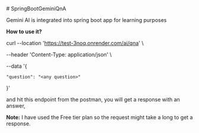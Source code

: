 \# SpringBootGeminiQnA

Gemini AI is integrated into spring boot app for learning purposes

**How to use it?**


curl --location 'https://test-3noq.onrender.com/ai/qna' \\

\--header 'Content-Type: application/json' \\

\--data '{

    "question": "<any question>"

}'

  

and hit this endpoint from the postman, you will get a response with an answer, 

  

**Note:** I have used the Free tier plan so the request might take a long to get a response.
